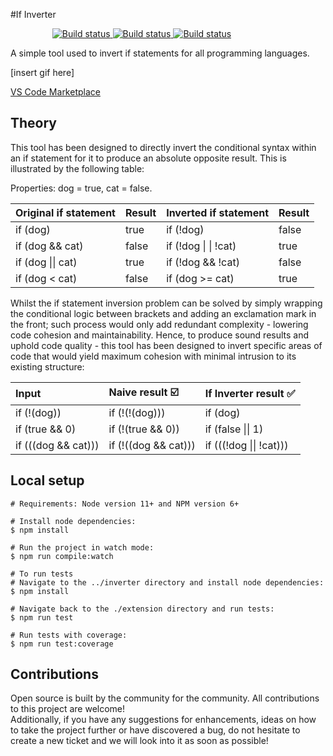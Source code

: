 #If Inverter

<div align="center">
    <a href="https://img.shields.io/github/workflow/status/OvidijusParsiunas/if-inverter/push%20to%20main%20branch">
        <img style="margin-left: -84px" src="https://img.shields.io/github/workflow/status/OvidijusParsiunas/if-inverter/push%20to%20main%20branch" alt="Build status">
    </a><a href="https://img.shields.io/codecov/c/github/OvidijusParsiunas/if-inverter">
        <img src="https://img.shields.io/codecov/c/github/OvidijusParsiunas/if-inverter" alt="Build status">
    </a><a href="https://img.shields.io/testspace/tests/ovidijusparsiunas/ovidijusparsiunas:if-inverter/main">
        <img src="https://img.shields.io/testspace/tests/ovidijusparsiunas/ovidijusparsiunas:if-inverter/main" alt="Build status">
    </a>
</div>

A simple tool used to invert if statements for all programming languages.

[insert gif here]

[VS Code Marketplace](https://github.com/OvidijusParsiunas/if-inverter/tree/main/website)

## Theory

This tool has been designed to directly invert the conditional syntax within an if statement for it to produce an absolute opposite result. This is illustrated by the following table:

Properties: dog = true, cat = false.

| Original if statement | Result | Inverted if statement | Result |
| :---  | :---- | :---- | :---- |
| if (dog) | true |  if (!dog) | false |
| if (dog && cat) | false  | if (!dog &#124; &#124; !cat) | true |
| if (dog &#124;&#124; cat) | true | if (!dog && !cat) | false |
| if (dog < cat) | false |  if (dog >= cat) | true |

Whilst the if statement inversion problem can be solved by simply wrapping the conditional logic between brackets and adding an exclamation mark in the front; such process would only add redundant complexity - lowering code cohesion and maintainability. Hence, to produce sound results and uphold code quality - this tool has been designed to invert specific areas of code that would yield maximum cohesion with minimal intrusion to its existing structure:

| Input | Naive result :ballot_box_with_check: | If Inverter result :white_check_mark: |
| :--- | :---- | :--- |
| if (!(dog)) | if (!(!(dog))) | if (dog) |
| if (true && 0) | if (!(true && 0)) | if (false &#124;&#124; 1) |
| if (((dog && cat))) | if (!((dog && cat))) | if (((!dog &#124;&#124; !cat))) |

## Local setup
```
# Requirements: Node version 11+ and NPM version 6+

# Install node dependencies:
$ npm install

# Run the project in watch mode:
$ npm run compile:watch

# To run tests
# Navigate to the ../inverter directory and install node dependencies:
$ npm install

# Navigate back to the ./extension directory and run tests:
$ npm run test

# Run tests with coverage:
$ npm run test:coverage
```

## Contributions

Open source is built by the community for the community. All contributions to this project are welcome!
<br> Additionally, if you have any suggestions for enhancements, ideas on how to take the project further or have discovered a bug, do not hesitate to create a new ticket and we will look into it as soon as possible!
